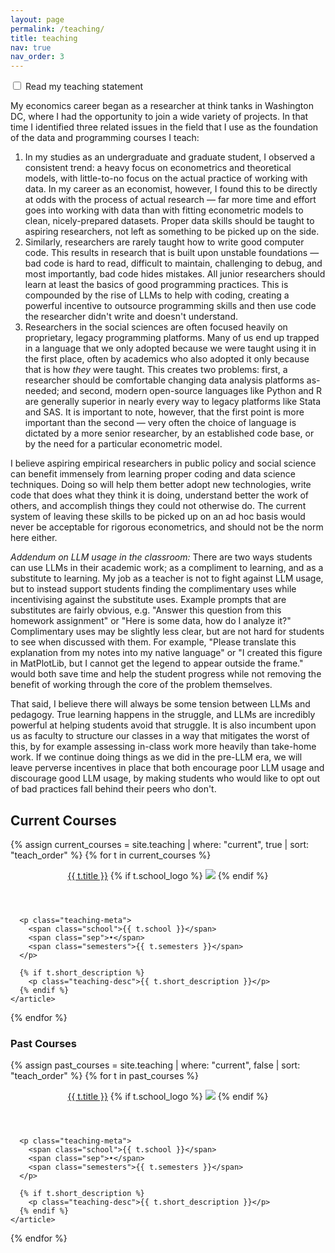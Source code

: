 ```yaml
---
layout: page
permalink: /teaching/
title: teaching
nav: true
nav_order: 3
---
```


<section class="teaching-statement">
  <input type="checkbox" id="expand-statement" class="expand-toggle">
  <label for="expand-statement" class="expand-label">Read my teaching statement</label>
  <div class="expand-content">
<p>
  My economics career began as a researcher at think tanks in Washington DC, where I had the opportunity to join a wide variety of projects. In that time I identified three related issues in the field that I use as the foundation of the data and programming courses I teach:
</p>

<ol>
  <li>
    In my studies as an undergraduate and graduate student, I observed a consistent trend: a heavy focus on econometrics and theoretical models, with little-to-no focus on the actual practice of working with data. In my career as an economist, however, I found this to be directly at odds with the process of actual research — far more time and effort goes into working with data than with fitting econometric models to clean, nicely-prepared datasets. Proper data skills should be taught to aspiring researchers, not left as something to be picked up on the side.
  </li>
  <li>
    Similarly, researchers are rarely taught how to write good computer code. This results in research that is built upon unstable foundations — bad code is hard to read, difficult to maintain, challenging to debug, and most importantly, bad code hides mistakes. All junior researchers should learn at least the basics of good programming practices. This is compounded by the rise of LLMs to help with coding, creating a powerful incentive to outsource programming skills and then use code the researcher didn't write and doesn't understand.
  </li>
  <li>
    Researchers in the social sciences are often focused heavily on proprietary, legacy programming platforms. Many of us end up trapped in a language that we only adopted because we were taught using it in the first place, often by academics who also adopted it only because that is how <em>they</em> were taught. This creates two problems: first, a researcher should be comfortable changing data analysis platforms as-needed; and second, modern open-source languages like Python and R are generally superior in nearly every way to legacy platforms like Stata and SAS. It is important to note, however, that the first point is more important than the second — very often the choice of language is dictated by a more senior researcher, by an established code base, or by the need for a particular econometric model.
  </li>
</ol>

<p>
  I believe aspiring empirical researchers in public policy and social science can benefit immensely from learning proper coding and data science techniques. Doing so will help them better adopt new technologies, write code that does what they think it is doing, understand better the work of others, and accomplish things they could not otherwise do. The current system of leaving these skills to be picked up on an ad hoc basis would never be acceptable for rigorous econometrics, and should not be the norm here either.
</p>

<p>
  <em>Addendum on LLM usage in the classroom:</em> There are two ways students can use LLMs in their academic work; as a compliment to learning, and as a substitute to learning. My job as a teacher is not to fight against LLM usage, but to instead support students finding the complimentary uses while incentivising against the substitute uses. Example prompts that are substitutes are fairly obvious, e.g. "Answer this question from this homework assignment" or "Here is some data, how do I analyze it?" Complimentary uses may be slightly less clear, but are not hard for students to see when discussed with them. For example, "Please translate this explanation from my notes into my native language" or "I created this figure in MatPlotLib, but I cannot get the legend to appear outside the frame." would both save time and help the student progress while not removing the benefit of working through the core of the problem themselves.
</p>
<p>
  That said, I believe there will always be some tension between LLMs and pedagogy. True learning happens in the struggle, and LLMs are incredibly powerful at helping students avoid that struggle. It is also incumbent upon us as faculty to structure our classes in a way that mitigates the worst of this, by for example assessing in-class work more heavily than take-home work. If we continue doing things as we did in the pre-LLM era, we will leave perverse incentives in place that both encourage poor LLM usage and discourage good LLM usage, by making students who would like to opt out of bad practices fall behind their peers who don't.
</p>
  </div>
</section>


<section class="teaching-section">
  <h1>Current Courses</h1>

  {% assign current_courses = site.teaching | where: "current", true | sort: "teach_order" %}
  {% for t in current_courses %}
    <article class="teaching-card">
      <header class="teaching-header">
        <a class="course-link" href="{{ t.url | relative_url }}">{{ t.title }}</a>
        {% if t.school_logo %}
          <img src="{{ t.school_logo | relative_url }}" class="school-logo">
        {% endif %}
      </header>

      <p class="teaching-meta">
        <span class="school">{{ t.school }}</span>
        <span class="sep">•</span>
        <span class="semesters">{{ t.semesters }}</span>
      </p>

      {% if t.short_description %}
        <p class="teaching-desc">{{ t.short_description }}</p>
      {% endif %}
    </article>
  {% endfor %}

  <h1>Past Courses</h1>

  {% assign past_courses = site.teaching | where: "current", false | sort: "teach_order" %}
  {% for t in past_courses %}
    <article class="teaching-card past">
      <header class="teaching-header">
        <a class="course-link" href="{{ t.url | relative_url }}">{{ t.title }}</a>
        {% if t.school_logo %}
          <img src="{{ t.school_logo | relative_url }}" class="school-logo">
        {% endif %}
      </header>

      <p class="teaching-meta">
        <span class="school">{{ t.school }}</span>
        <span class="sep">•</span>
        <span class="semesters">{{ t.semesters }}</span>
      </p>

      {% if t.short_description %}
        <p class="teaching-desc">{{ t.short_description }}</p>
      {% endif %}
    </article>
  {% endfor %}
</section>
